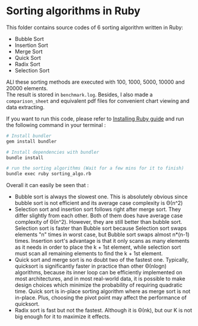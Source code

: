 # Sorting algorithms in Ruby

This folder contains source codes of 6 sorting algorithm written in Ruby:
* Bubble Sort  
* Insertion Sort  
* Merge Sort  
* Quick Sort  
* Radix Sort  
* Selection Sort    

ALl these sorting methods are executed with 100, 1000, 5000, 10000 and 20000 elements.  
The result is stored in `benchmark.log`. Besides, I also made a `comparison_sheet` and equivalent pdf files for convenient chart viewing and data extracting.  

If you want to run this code, please refer to [Installing Ruby guide](https://www.ruby-lang.org/en/documentation/installation/) and run the following command in your terminal :

```sh
# Install bundler
gem install bundler

# Install dependencies with bundler
bundle install  

# run the sorting algorithms (Wait for a few mins for it to finish)
bundle exec ruby sorting_algo.rb
```

Overall it can easily be seen that :
* Bubble sort is always the slowest one. This is absolutely obvious since bubble sort is not efficient and its average case complexity is Θ(n^2)  
* Selection sort and insertion sort follows right after merge sort. They differ slightly from each other. Both of them does have average case complexity of Θ(n^2). However, they are still better than bubble sort. Selection sort is faster than Bubble sort because Selection sort swaps elements "n" times in worst case, but Bubble sort swaps almost n\*(n-1) times. Insertion sort's advantage is that it only scans as many elements as it needs in order to place the k + 1st element, while selection sort must scan all remaining elements to find the k + 1st element.  
* Quick sort and merge sort is no doubt two of the fastest one. Typically, quicksort is significantly faster in practice than other Θ(nlogn) algorithms, because its inner loop can be efficiently implemented on most architectures, and in most real-world data, it is possible to make design choices which minimize the probability of requiring quadratic time.  Quick sort is in-place sorting algorithm where as merge sort is not in-place. Plus, choosing the pivot point may affect the performance of quicksort.  
* Radix sort is fast but not the fastest. Although it is Θ(nk), but our K is not big enough for it to maximize it effects.   